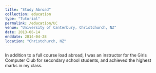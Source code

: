 ```yaml
---
title: "Study Abroad"
collection: education
type: "Tutorial"
permalink: /education/UC
venue: "University of Canterbury, Christchurch, NZ"
date: 2013-06-14
enddate: 2014-04-28
location: "Christchurch, NZ"
---
```


In addition to a full course load abroad, I was an instructor for the Girls Computer Club for secondary school students, and achieved the highest marks in my class.